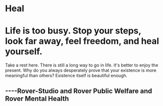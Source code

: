 # Heal
# Life is too busy. Stop your steps, look far away, feel freedom, and heal yourself.
Take a rest here. There is still a long way to go in life. It's better to enjoy the present.
Why do you always desperately prove that your existence is more meaningful than others? Existence itself is beautiful enough.


## ----Rover-Studio   and   Rover Public Welfare   and   Rover Mental Health
